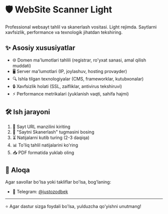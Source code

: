 # 🛡️ WebSite Scanner Light

Professional websayt tahlil va skanerlash vositasi. Light rejimda. Saytlarni xavfsizlik, performance va texnologik jihatdan tekshiring.

## ✨ Asosiy xususiyatlar
- 🌐 Domen ma'lumotlari tahlili (registrar, ro'yxat sanasi, amal qilish muddati)
- 🖥️ Server ma'lumotlari (IP, joylashuv, hosting provayder)
- 🔍 Ishla tilgan texnologiyalar (CMS, frameworklar, kutubxonalar)
- 🔒 Xavfsizlik holati (SSL, zaifliklar, antivirus tekshiruvi)
- ⚡ Performance metrikalari (yuklanish vaqti, sahifa hajmi)

## 🛠️ Ish jarayoni
1. 🔗 Sayt URL manzilini kiriting
2. 🔎 "Saytni Skanerlash" tugmasini bosing
3. ⏳ Natijalarni kutib turing (2-3 daqiqa)
4. 📊 To'liq tahlil natijalarini ko'ring
5. 📥 PDF formatida yuklab oling

## 📱 Aloqa
Agar savollar bo'lsa yoki takliflar bo'lsa, bog'laning:
- 📱 Telegram: [@justozodbek](https://t.me/justozodbek)

---
⭐ Agar dastur sizga foydali bo'lsa, yulduzcha qo'yishni unutmang!
